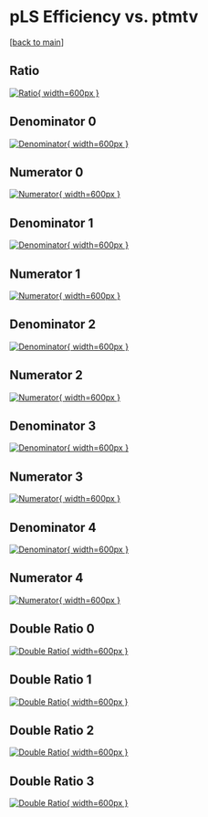 # pLS Efficiency vs. ptmtv

[[back to main](./)]



## Ratio

[![Ratio](../mtv/var/pLS_xtr_0_0_eff_ptmtv.png){ width=600px }](../mtv/var/pLS_xtr_0_0_eff_ptmtv.pdf)

## Denominator 0

[![Denominator](../mtv/den/pLS_xtr_0_0_eff_ptmtv_den0.png){ width=600px }](../mtv/den/pLS_xtr_0_0_eff_ptmtv_den0.pdf)

## Numerator 0

[![Numerator](../mtv/num/pLS_xtr_0_0_eff_ptmtv_num0.png){ width=600px }](../mtv/num/pLS_xtr_0_0_eff_ptmtv_num0.pdf)

## Denominator 1

[![Denominator](../mtv/den/pLS_xtr_0_0_eff_ptmtv_den1.png){ width=600px }](../mtv/den/pLS_xtr_0_0_eff_ptmtv_den1.pdf)

## Numerator 1

[![Numerator](../mtv/num/pLS_xtr_0_0_eff_ptmtv_num1.png){ width=600px }](../mtv/num/pLS_xtr_0_0_eff_ptmtv_num1.pdf)

## Denominator 2

[![Denominator](../mtv/den/pLS_xtr_0_0_eff_ptmtv_den2.png){ width=600px }](../mtv/den/pLS_xtr_0_0_eff_ptmtv_den2.pdf)

## Numerator 2

[![Numerator](../mtv/num/pLS_xtr_0_0_eff_ptmtv_num2.png){ width=600px }](../mtv/num/pLS_xtr_0_0_eff_ptmtv_num2.pdf)

## Denominator 3

[![Denominator](../mtv/den/pLS_xtr_0_0_eff_ptmtv_den3.png){ width=600px }](../mtv/den/pLS_xtr_0_0_eff_ptmtv_den3.pdf)

## Numerator 3

[![Numerator](../mtv/num/pLS_xtr_0_0_eff_ptmtv_num3.png){ width=600px }](../mtv/num/pLS_xtr_0_0_eff_ptmtv_num3.pdf)

## Denominator 4

[![Denominator](../mtv/den/pLS_xtr_0_0_eff_ptmtv_den4.png){ width=600px }](../mtv/den/pLS_xtr_0_0_eff_ptmtv_den4.pdf)

## Numerator 4

[![Numerator](../mtv/num/pLS_xtr_0_0_eff_ptmtv_num4.png){ width=600px }](../mtv/num/pLS_xtr_0_0_eff_ptmtv_num4.pdf)

## Double Ratio 0

[![Double Ratio](../mtv/ratio/pLS_xtr_0_0_eff_ptmtv_ratio0.png){ width=600px }](../mtv/ratio/pLS_xtr_0_0_eff_ptmtv_ratio0.pdf)

## Double Ratio 1

[![Double Ratio](../mtv/ratio/pLS_xtr_0_0_eff_ptmtv_ratio1.png){ width=600px }](../mtv/ratio/pLS_xtr_0_0_eff_ptmtv_ratio1.pdf)

## Double Ratio 2

[![Double Ratio](../mtv/ratio/pLS_xtr_0_0_eff_ptmtv_ratio2.png){ width=600px }](../mtv/ratio/pLS_xtr_0_0_eff_ptmtv_ratio2.pdf)

## Double Ratio 3

[![Double Ratio](../mtv/ratio/pLS_xtr_0_0_eff_ptmtv_ratio3.png){ width=600px }](../mtv/ratio/pLS_xtr_0_0_eff_ptmtv_ratio3.pdf)

